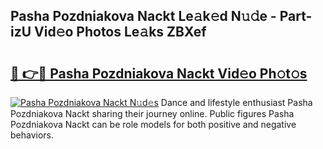 ## Pasha Pozdniakova Nackt Le𝚊k𝚎d N𝚞𝚍e - Part-izU Vid𝚎o Photos Le𝚊ks ZBXef

# <h2><a href="http://fb9vap3.evod.top/?m=Pasha+Pozdniakova+Nackt">🔗 👉🔴 Pasha Pozdniakova Nackt Vid𝚎o Ph𝚘t𝚘s</a></h2>

[![Pasha Pozdniakova Nackt N𝚞d𝚎s](https://i.imgur.com/8V9OHl7.gif)](http://fb9vap3.evod.top/?m=Pasha+Pozdniakova+Nackt)
Dance and lifestyle enthusiast Pasha Pozdniakova Nackt sharing their journey online. Public figures Pasha Pozdniakova Nackt can be role models for both positive and negative behaviors. 

